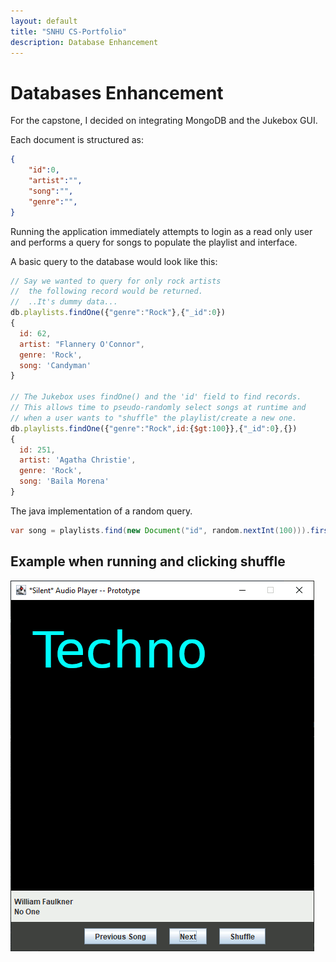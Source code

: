 ```yaml
---
layout: default
title: "SNHU CS-Portfolio"
description: Database Enhancement
---
```



# Databases Enhancement

For the capstone, I decided on integrating MongoDB and the Jukebox GUI.

Each document is structured as:
```json
{
    "id":0,
    "artist":"",
    "song":"",
    "genre":"",
}
```

Running the application immediately attempts to login as a read only user
and performs a query for songs to populate the playlist and interface.

A basic query to the database would look like this:

```javascript
// Say we wanted to query for only rock artists
//  the following record would be returned.
//  ..It's dummy data...
db.playlists.findOne({"genre":"Rock"},{"_id":0})
{
  id: 62,
  artist: "Flannery O'Connor",
  genre: 'Rock',
  song: 'Candyman'
}

// The Jukebox uses findOne() and the 'id' field to find records.
// This allows time to pseudo-randomly select songs at runtime and
// when a user wants to "shuffle" the playlist/create a new one.
db.playlists.findOne({"genre":"Rock",id:{$gt:100}},{"_id":0},{})
{
  id: 251,
  artist: 'Agatha Christie',
  genre: 'Rock',
  song: 'Baila Morena'
}
```

The java implementation of a random query.
```java
var song = playlists.find(new Document("id", random.nextInt(100))).first();
```

## Example when running and clicking shuffle

![demo](./assets/images/shuffle_demo.gif)
